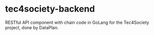 # tec4society-backend
RESTful API component with chain code in GoLang for the Tec4Society project, done by DataPlan.
